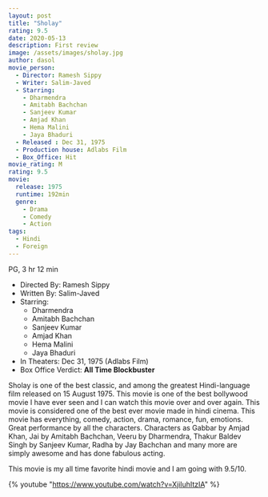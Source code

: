 ```yaml
---
layout: post
title: "Sholay"
rating: 9.5
date: 2020-05-13
description: First review
image: /assets/images/sholay.jpg
author: dasol
movie_person:
  - Director: Ramesh Sippy
  - Writer: Salim-Javed
  - Starring:
    - Dharmendra
    - Amitabh Bachchan
    - Sanjeev Kumar
    - Amjad Khan
    - Hema Malini
    - Jaya Bhaduri
  - Released : Dec 31, 1975
  - Production house: Adlabs Film
  - Box_Office: Hit
movie_rating: M
rating: 9.5
movie:
  release: 1975
  runtime: 192min
  genre:
    - Drama
    - Comedy
    - Action
tags:
  - Hindi
  - Foreign
---
```


PG, 3 hr 12 min

- Directed By: Ramesh Sippy
- Written By: Salim-Javed
- Starring:
  - Dharmendra
  - Amitabh Bachchan
  - Sanjeev Kumar
  - Amjad Khan
  - Hema Malini
  - Jaya Bhaduri
- In Theaters: Dec 31, 1975 (Adlabs Film)
- Box Office Verdict: **All Time Blockbuster**

Sholay is one of the best classic, and among the greatest Hindi-language film released on 15 August 1975. This movie is one of the best bollywood movie I have ever seen and I can watch this movie over and over again. This movie is considered one of the best ever movie made in hindi cinema. This movie has everything, comedy, action, drama, romance, fun, emotions. Great performance by all the characters. Characters as Gabbar by Amjad Khan, Jai by Amitabh Bachchan, Veeru by Dharmendra, Thakur Baldev Singh by Sanjeev Kumar, Radha by Jay Bachchan and many more are simply awesome and has done fabulous acting. 

This movie is my all time favorite hindi movie and I am going with 9.5/10.

{% youtube "https://www.youtube.com/watch?v=XjiluhItzIA" %}
